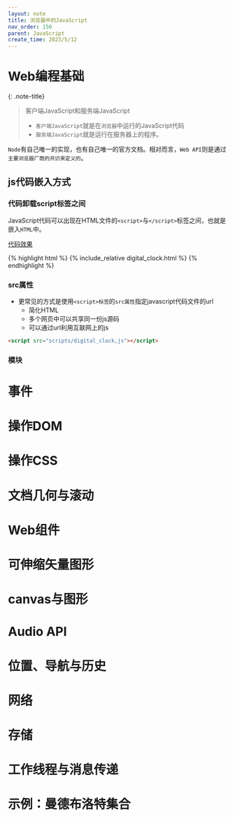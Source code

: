 ```yaml
---
layout: note
title: 浏览器中的JavaScript
nav_order: 150
parent: JavaScript
create_time: 2023/5/12
---
```


# Web编程基础

{: .note-title}
> 客户端JavaScript和服务端JavaScript
> 
> - `客户端JavaScript`就是在`浏览器`中运行的JavaScript代码
> - `服务端JavaScript`就是运行在服务器上的程序。

`Node`有自己唯一的实现，也有自己唯一的官方文档。相对而言，`Web API`则是通过`主要浏览器厂商的共识来定义的`。

## js代码嵌入方式

### 代码卸载script标签之间

JavaScript代码可以出现在HTML文件的`<script>`与`</script>`标签之间，也就是嵌入`HTML`中。

[代码效果](../digital_clock.html)

{% highlight html %}
{% include_relative digital_clock.html %}
{% endhighlight %}

### src属性

- 更常见的方式是使用`<script>标签`的`src属性`指定javascript代码文件的url
  - 简化HTML
  - 多个网页中可以共享同一份js源码
  - 可以通过url利用互联网上的js

```html
<script src="scripts/digital_clock,js"></script>
```

### 模块




# 事件
# 操作DOM
# 操作CSS
# 文档几何与滚动
# Web组件
# 可伸缩矢量图形
# canvas与图形
# Audio API
# 位置、导航与历史
# 网络
# 存储
# 工作线程与消息传递
# 示例：曼德布洛特集合
